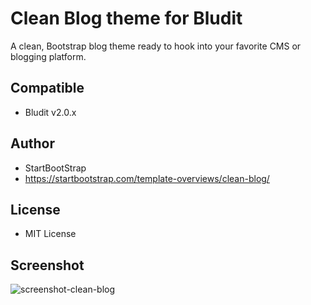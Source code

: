 # Clean Blog theme for Bludit
A clean, Bootstrap blog theme ready to hook into your favorite CMS or blogging platform.

## Compatible
- Bludit v2.0.x

## Author
- StartBootStrap
- https://startbootstrap.com/template-overviews/clean-blog/

## License
- MIT License

## Screenshot
![screenshot-clean-blog](https://raw.githubusercontent.com/bludit-themes/clean-blog/master/screenshot.png)
